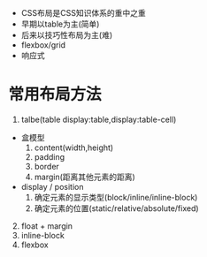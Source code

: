* CSS布局是CSS知识体系的重中之重
* 早期以table为主(简单)
* 后来以技巧性布局为主(难)
* flexbox/grid
* 响应式

# 常用布局方法
1. talbe(table  display:table,display:table-cell)

* 盒模型
   1. content(width,height) 
   2. padding 
   3. border
   4. margin(距离其他元素的距离)
 * display / position
    1. 确定元素的显示类型(block/inline/inline-block)
    2. 确定元素的位置(static/relative/absolute/fixed)
2. float + margin
3. inline-block
4. flexbox